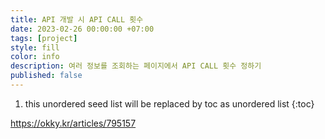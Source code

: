 ```yaml
---
title: API 개발 시 API CALL 횟수
date: 2023-02-26 00:00:00 +07:00
tags: [project]
style: fill
color: info
description: 여러 정보를 조회하는 페이지에서 API CALL 횟수 정하기
published: false
---
```


1. this unordered seed list will be replaced by toc as unordered list
{:toc}

https://okky.kr/articles/795157
